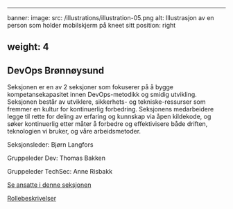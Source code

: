 
---
banner:
  image:
    src: /illustrations/illustration-05.png
    alt: Illustrasjon av en person som holder mobilskjerm på kneet sitt
    position: right

weight: 4
---

## DevOps Brønnøysund

Seksjonen er en av 2 seksjoner som fokuserer på å bygge kompetansekapasitet innen DevOps-metodikk og smidig utvikling. Seksjonen består av utviklere, sikkerhets- og tekniske-ressurser som fremmer en kultur for kontinuerlig forbedring. Seksjonens medarbeidere legge til rette for deling av erfaring og kunnskap via åpen kildekode, og søker kontinuerlig etter måter å forbedre og effektivisere både driften, teknologien vi bruker, og våre arbeidsmetoder. 

Seksjonsleder: Bjørn Langfors

Gruppeleder Dev: Thomas Bakken

Gruppeleder TechSec: Anne Risbakk

[Se ansatte i denne seksjonen](https://digdir.sharepoint.com/SitePages/Brukeropple.aspx)

[Rollebeskrivelser](https://digdir.sharepoint.com/sites/DigdirDGT/Delte%20dokumenter/Forms/AllItems.aspx?csf=1&web=1&e=1ITt9x&CID=e8d8179f%2D2f7c%2D44b9%2Db53c%2D35318d606706&FolderCTID=0x0120004EA8294F9ADB674FAAB36A65F01170FF&id=%2Fsites%2FDigdirDGT%2FDelte%20dokumenter%2FRollebeskrivelser%2C%20nye%2C%20Arbeidsomr%C3%A5de%2FRollebeskrivelser%20BOD%2FRoller%20i%20seksjon%20Utvikling%20DevOps%20BNN%20%26%20OSL&viewid=66522cde%2D546b%2D4465%2Dbdf3%2Df2b757ea02ff)
